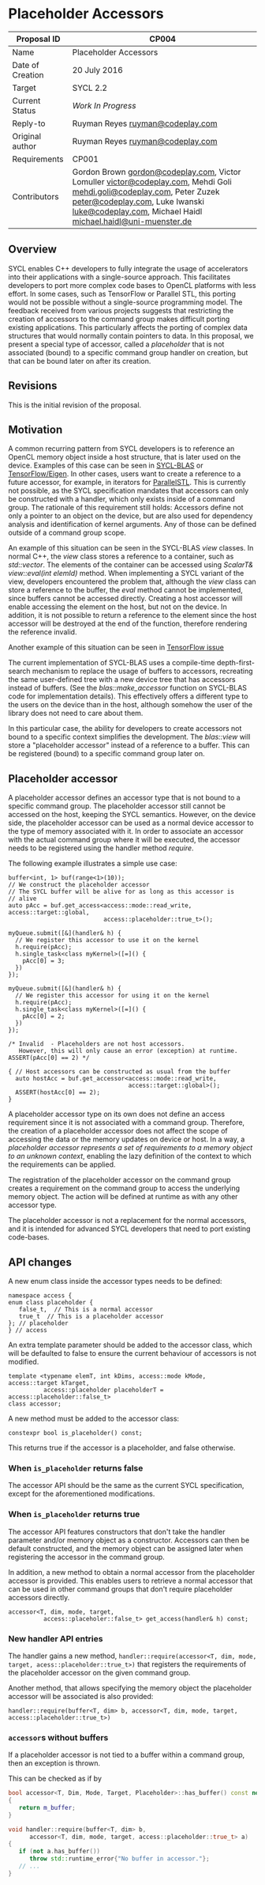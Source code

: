# Placeholder Accessors

| Proposal ID | CP004 |
|-------------|--------|
| Name | Placeholder Accessors  |
| Date of Creation | 20 July 2016 |
| Target | SYCL 2.2 |
| Current Status | _Work In Progress_ |
| Reply-to | Ruyman Reyes <ruyman@codeplay.com> |
| Original author | Ruyman Reyes <ruyman@codeplay.com> |
| Requirements | CP001 |
| Contributors | Gordon Brown <gordon@codeplay.com>, Victor Lomuller <victor@codeplay.com>, Mehdi Goli <mehdi.goli@codeplay.com>, Peter Zuzek <peter@codeplay.com>, Luke Iwanski <luke@codeplay.com>, Michael Haidl <michael.haidl@uni-muenster.de> |

## Overview

SYCL enables C++ developers to fully integrate the usage of accelerators into their applications
with a single-source approach. This facilitates developers to port more complex code bases
to OpenCL platforms with less effort. In some cases, such as TensorFlow or Parallel STL, this porting would not be possible without a single-source programming model.
The feedback received from various projects suggests that restricting the creation
of accessors to the command group makes difficult porting existing applications.
This particularly affects the porting of complex data structures that would normally contain pointers to data.
In this proposal, we present a special type of accessor, called a _placeholder_
that is not associated (bound) to a specific command group handler on creation,
but that can be bound later on after its creation.

## Revisions

This is the initial revision of the proposal.

## Motivation

A common recurring pattern from SYCL developers is to reference an OpenCL
memory object inside a host structure, that is later used on the device.
Examples of this case can be seen in [SYCL-BLAS][1] or [TensorFlow/Eigen][2].
In other cases, users want to create a reference to a future accessor, for example,
in iterators for [ParallelSTL][3].
This is currently not possible, as the SYCL specification mandates that accessors
can only be constructed with a handler, which only exists inside of a command group.
The rationale of this requirement still holds: Accessors define not only a pointer to an object
on the device, but are also used for dependency analysis and identification of kernel
arguments. Any of those can be defined outside of a command group scope.


An example of this situation can be seen in the SYCL-BLAS _view_ classes.
In normal C++, the _view_ class stores a reference to a container, such
as _std::vector<ScalarT>_.
The elements of the container can be accessed using _ScalarT& view::eval(int elemId)_ method.
When implementing a SYCL variant of the view, developers encountered the problem that,
although the _view_ class can store a reference to the buffer, the _eval_ method cannot
be implemented, since buffers cannot be accessed directly.
Creating a host accessor will enable accessing the element on the host, but not
on the device. In addition, it is not possible to return a reference to the element
since the host accessor will be destroyed at the end of the function, therefore
rendering the reference invalid.

Another example of this situation can be seen in [TensorFlow issue][4]

The current implementation of SYCL-BLAS uses a compile-time depth-first-search
mechanism to replace the usage of buffers to accessors, recreating the same
user-defined tree with a new device tree that has accessors instead of buffers.
(See the *blas::make_accessor* function on SYCL-BLAS
code for implementation details).
This effectively offers a different type to the users on the device than
in the host, although somehow the user of the library does not need to care
about them.

In this particular case, the ability for developers to create accessors
not bound to a specific context simplifies the development.
The _blas::view_ will store a "placeholder accessor" instead of a reference to a
buffer. This can be registered (bound) to a specific command group later on.


## Placeholder accessor

A placeholder accessor defines an accessor type that is not bound to a specific
command group.
The placeholder accessor still cannot be accessed on the host, keeping the
SYCL semantics. However, on the device side, the placeholder accessor can
be used as a normal device accessor to the type of memory associated with it.
In order to associate an accessor with the actual command group where it
will be executed, the accessor needs to be registered using the handler
method *require*.

The following example illustrates a simple use case:

```
buffer<int, 1> buf(range<1>(10));
// We construct the placeholder accessor
// The SYCL buffer will be alive for as long as this accessor is
// alive
auto pAcc = buf.get_access<access::mode::read_write, access::target::global,
                           access::placeholder::true_t>();

myQueue.submit([&](handler& h) {
  // We register this accessor to use it on the kernel
  h.require(pAcc);
  h.single_task<class myKernel>([=]() {
    pAcc[0] = 3;
  })
});

myQueue.submit([&](handler& h) {
  // We register this accessor for using it on the kernel
  h.require(pAcc);
  h.single_task<class myKernel>([=]() {
    pAcc[0] = 2;
  })
});

/* Invalid  - Placeholders are not host accessors.
   However, this will only cause an error (exception) at runtime.
ASSERT(pAcc[0] == 2) */

{ // Host accessors can be constructed as usual from the buffer
  auto hostAcc = buf.get_accessor<access::mode::read_write,
                                  access::target::global>();
  ASSERT(hostAcc[0] == 2);
}
```

A placeholder accessor type on its own does not define an access requirement
since it is not associated with a command group.
Therefore, the creation of a placeholder accessor does not affect the
scope of accessing the data or the memory updates on device or host.
In a way, a _placeholder accessor represents a set of requirements to
a memory object to an unknown context_, enabling the lazy definition of
the context to which the requirements can be applied.

The registration of the placeholder accessor on the command group creates a
requirement on the command group to access the underlying memory object.
The action will be defined at runtime as with any other accessor type.

The placeholder accessor is not a replacement for the normal accessors,
and it is intended for advanced SYCL developers that need to port
existing code-bases.

## API changes

A new enum class inside the accessor types needs to be defined:

```
namespace access {
enum class placeholder {
   false_t,  // This is a normal accessor
   true_t  // This is a placeholder accessor
}; // placeholder
} // access
```

An extra template parameter should be added to the accessor class, which
will be defaulted to false to ensure the current behaviour of accessors is
not modified.

```
template <typename elemT, int kDims, access::mode kMode, access::target kTarget,
          access::placeholder placeholderT = access::placeholder::false_t>
class accessor;
```

A new method must be added to the accessor class:

```
constexpr bool is_placeholder() const;
```

This returns true if the accessor is a placeholder, and false otherwise.

### When `is_placeholder` returns false

The accessor API should be the same as the current SYCL specification,
except for the aforementioned modifications.

### When `is_placeholder` returns true

The accessor API features constructors that don't take the handler parameter
and/or memory object as a constructor. Accessors can then be default
constructed, and the memory object can be assigned later when registering
the accessor in the command group.

In addition, a new method to obtain a normal accessor from the placeholder
accessor is provided.
This enables users to retrieve a normal accessor that can be used in
other command groups that don't require placeholder accessors directly.

```
accessor<T, dim, mode, target,
          access::placeholer::false_t> get_access(handler& h) const;
```


### New handler API entries

The handler gains a new method,
`handler::require(accessor<T, dim, mode, target, acess::placeholder::true_t>)`
that registers the requirements of the placeholder accessor on the given
command group.

Another method, that allows specifying the memory object the placeholder
accessor will be associated is also provided:

`handler::require(buffer<T, dim> b,
    accessor<T, dim, mode, target, access::placeholder::true_t>)`

### `accessor`s without buffers

If a placeholder accessor is not tied to a buffer within a command group, then
an exception is thrown.

This can be checked as if by

```cpp
bool accessor<T, Dim, Mode, Target, Placeholder>::has_buffer() const noexcept
{
   return m_buffer;
}

void handler::require(buffer<T, dim> b,
      accessor<T, dim, mode, target, access::placeholder::true_t> a)
{
   if (not a.has_buffer())
      throw std::runtime_error{"No buffer in accessor."};
   // ...
}
```

[1]: https://github.com/codeplaysoftware/sycl-blas "SYCL-BLAS"
[2]: https://github.com/lukeiwanski/tensorflow "TensorFlow/Eigen"
[3]: https://github.com/KhronosGroup/SyclParallelSTL
[4]: https://github.com/lukeiwanski/tensorflow/issues/89

